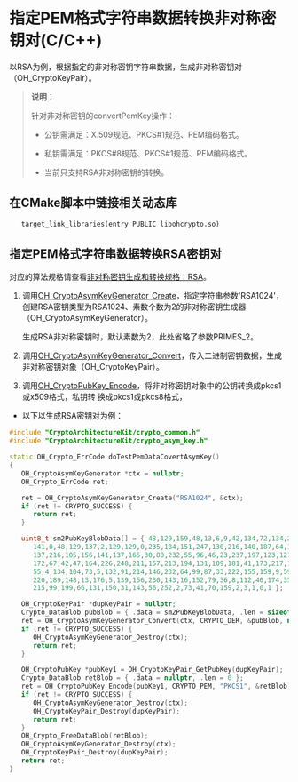 # 指定PEM格式字符串数据转换非对称密钥对(C/C++)


以RSA为例，根据指定的非对称密钥字符串数据，生成非对称密钥对（OH_CryptoKeyPair）。

> **说明：**
>
> 针对非对称密钥的convertPemKey操作：
>
> - 公钥需满足：X.509规范、PKCS\#1规范、PEM编码格式。
>
> - 私钥需满足：PKCS\#8规范、PKCS\#1规范、PEM编码格式。
>
> - 当前只支持RSA非对称密钥的转换。

## 在CMake脚本中链接相关动态库
```txt
   target_link_libraries(entry PUBLIC libohcrypto.so)
```


## 指定PEM格式字符串数据转换RSA密钥对

对应的算法规格请查看[非对称密钥生成和转换规格：RSA](crypto-asym-key-generation-conversion-spec.md#rsa)。

1. 调用[OH_CryptoAsymKeyGenerator_Create](../../reference/apis-crypto-architecture-kit/_crypto_asym_key_api.md#oh_cryptoasymkeygenerator_create)，指定字符串参数'RSA1024'，创建RSA密钥类型为RSA1024、素数个数为2的非对称密钥生成器（OH_CryptoAsymKeyGenerator）。

   生成RSA非对称密钥时，默认素数为2，此处省略了参数PRIMES_2。

2. 调用[OH_CryptoAsymKeyGenerator_Convert](../../reference/apis-crypto-architecture-kit/_crypto_asym_key_api.md#oh_cryptoasymkeygenerator_convert)，传入二进制密钥数据，生成非对称密钥对象（OH_CryptoKeyPair）。
3. 调用[OH_CryptoPubKey_Encode](../../reference/apis-crypto-architecture-kit/_crypto_asym_key_api.md#oh_cryptopubkey_encode)，将非对称密钥对象中的公钥转换成pkcs1或x509格式，私钥转
换成pkcs1或pkcs8格式，

- 以下以生成RSA密钥对为例：

```c++
#include "CryptoArchitectureKit/crypto_common.h"
#include "CryptoArchitectureKit/crypto_asym_key.h"

static OH_Crypto_ErrCode doTestPemDataCovertAsymKey()
{
   OH_CryptoAsymKeyGenerator *ctx = nullptr;
   OH_Crypto_ErrCode ret;

   ret = OH_CryptoAsymKeyGenerator_Create("RSA1024", &ctx);
   if (ret != CRYPTO_SUCCESS) {
      return ret;
   }

   uint8_t sm2PubKeyBlobData[] = { 48,129,159,48,13,6,9,42,134,72,134,247,13,1,1,1,5,0,3,129,
      141,0,48,129,137,2,129,129,0,235,184,151,247,130,216,140,187,64,124,219,137,140,184,53,
      137,216,105,156,141,137,165,30,80,232,55,96,46,23,237,197,123,121,27,240,190,14,111,237,
      172,67,42,47,164,226,248,211,157,213,194,131,109,181,41,173,217,127,252,121,126,26,130,
      55,4,134,104,73,5,132,91,214,146,232,64,99,87,33,222,155,159,9,59,212,144,46,183,83,89,
      220,189,148,13,176,5,139,156,230,143,16,152,79,36,8,112,40,174,35,83,82,57,137,87,123,
      215,99,199,66,131,150,31,143,56,252,2,73,41,70,159,2,3,1,0,1 };

   OH_CryptoKeyPair *dupKeyPair = nullptr;
   Crypto_DataBlob pubBlob = { .data = sm2PubKeyBlobData, .len = sizeof(sm2PubKeyBlobData) };
   ret = OH_CryptoAsymKeyGenerator_Convert(ctx, CRYPTO_DER, &pubBlob, nullptr, &dupKeyPair);
   if (ret != CRYPTO_SUCCESS) {
      OH_CryptoAsymKeyGenerator_Destroy(ctx);
      return ret;
   }

   OH_CryptoPubKey *pubKey1 = OH_CryptoKeyPair_GetPubKey(dupKeyPair);
   Crypto_DataBlob retBlob = { .data = nullptr, .len = 0 };
   ret = OH_CryptoPubKey_Encode(pubKey1, CRYPTO_PEM, "PKCS1", &retBlob);
   if (ret != CRYPTO_SUCCESS) {
      OH_CryptoAsymKeyGenerator_Destroy(ctx);
      OH_CryptoKeyPair_Destroy(dupKeyPair);
      return ret;
   }
   OH_Crypto_FreeDataBlob(retBlob);
   OH_CryptoAsymKeyGenerator_Destroy(ctx);
   OH_CryptoKeyPair_Destroy(dupKeyPair);
   return ret;
}
```


